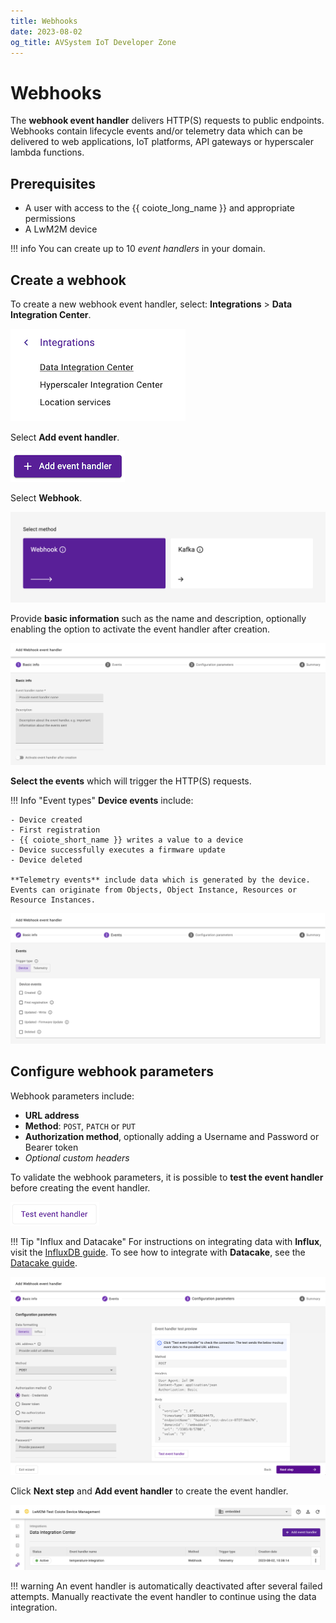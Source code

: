 ```yaml
---
title: Webhooks
date: 2023-08-02
og_title: AVSystem IoT Developer Zone
---
```


# Webhooks

The **webhook event handler** delivers HTTP(S) requests to public endpoints. Webhooks contain lifecycle events and/or telemetry data which can be delivered to web applications, IoT platforms, API gateways or hyperscaler lambda functions.

## Prerequisites

* A user with access to the {{ coiote_long_name }} and appropriate permissions
* A LwM2M device

!!! info
    You can create up to 10 *event handlers* in your domain. 

## Create a webhook

To create a new webhook event handler, select: **Integrations** > **Data Integration Center**.

![Data integration center](images/data-integration-center.png "Data Integration Center")

Select **Add event handler**.

![Add event handler](images/add-event-handler.png "Add event handler")

Select **Webhook**.

![Add webhook](images/webhook.png "Add webhook")

Provide **basic information** such as the name and description, optionally enabling the option to activate the event handler after creation.  

![Basic information](images/basic-information.png "Provide basic information")

**Select the events** which will trigger the HTTP(S) requests.

!!! Info "Event types"
    **Device events** include:

    - Device created
    - First registration
    - {{ coiote_short_name }} writes a value to a device
    - Device successfully executes a firmware update
    - Device deleted

    **Telemetry events** include data which is generated by the device. Events can originate from Objects, Object Instance, Resources or Resource Instances.

![Select event triggers](images/events.png "Select event triggers")

## Configure webhook parameters

Webhook parameters include:

* **URL address**
* **Method**: `POST`, `PATCH` or `PUT`
* **Authorization method**, optionally adding a Username and Password or Bearer token
* *Optional custom headers*

To validate the webhook parameters, it is possible to **test the event handler** before creating the event handler.

![Test event handler](images/test-event-handler.png "Test event handler")

!!! Tip "Influx and Datacake"
    For instructions on integrating data with **Influx**, visit the [InfluxDB guide](influx.md). To see how to integrate with **Datacake**, see the [Datacake guide](datacake.md).


![Define webhook parameters](images/webhook-parameters.png "Define webhook parameters")

Click **Next step** and **Add event handler** to create the event handler.

![Active webhook](images/active-webhook.png "Active webhook")

!!! warning
    An event handler is automatically deactivated after several failed attempts. Manually reactivate the event handler to continue using the data integration.